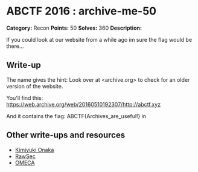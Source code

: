 # ABCTF 2016 : archive-me-50

**Category:** Recon
**Points:** 50
**Solves:** 360
**Description:**

If you could look at our website from a while ago im sure the flag would be there...

## Write-up

The name gives the hint: Look over at <archive.org> to
check for an older version of the website.

You'll find this: <https://web.archive.org/web/20160510192307/http://abctf.xyz>

And it contains the flag: ABCTF{Archives_are_useful!} in

## Other write-ups and resources

* [Kimiyuki Onaka](https://kimiyuki.net/blog/2016/07/23/abctf-2016/)
* [RawSec](https://rawsec.ml/en/ABCTF-50-Archive-Me-Reconaissance/)
* [OMECA](https://github.com/nbrisset/CTF/blob/master/abctf-2016/challenges/archive-me-50)
